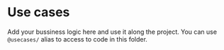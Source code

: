 # Use cases

Add your bussiness logic here and use it along the project. You can use `@usecases/` alias to access to code in this folder.